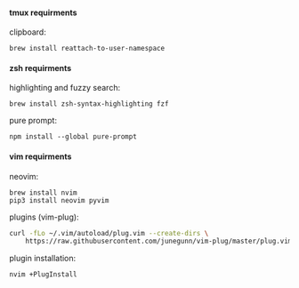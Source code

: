 #### tmux requirments

clipboard:
```
brew install reattach-to-user-namespace 
```

#### zsh requirments

highlighting and fuzzy search:
```
brew install zsh-syntax-highlighting fzf
```

pure prompt:
``` 
npm install --global pure-prompt
```

#### vim requirments

neovim:

```
brew install nvim
pip3 install neovim pyvim
```

plugins (vim-plug):

```sh
curl -fLo ~/.vim/autoload/plug.vim --create-dirs \
    https://raw.githubusercontent.com/junegunn/vim-plug/master/plug.vim
```

plugin installation:

```
nvim +PlugInstall
```
